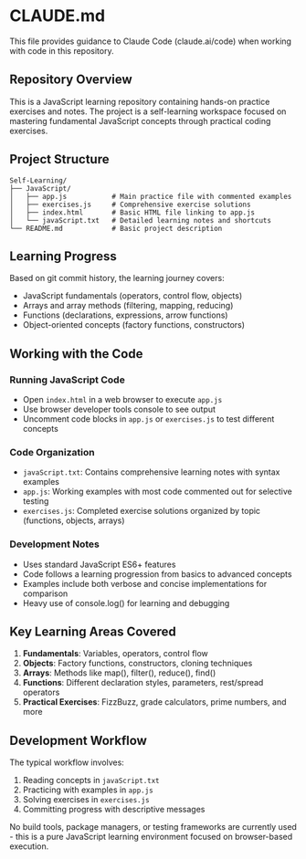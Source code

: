 # CLAUDE.md

This file provides guidance to Claude Code (claude.ai/code) when working with code in this repository.

## Repository Overview

This is a JavaScript learning repository containing hands-on practice exercises and notes. The project is a self-learning workspace focused on mastering fundamental JavaScript concepts through practical coding exercises.

## Project Structure

```
Self-Learning/
├── JavaScript/
│   ├── app.js           # Main practice file with commented examples
│   ├── exercises.js     # Comprehensive exercise solutions  
│   ├── index.html       # Basic HTML file linking to app.js
│   └── javaScript.txt   # Detailed learning notes and shortcuts
└── README.md            # Basic project description
```

## Learning Progress

Based on git commit history, the learning journey covers:
- JavaScript fundamentals (operators, control flow, objects)
- Arrays and array methods (filtering, mapping, reducing)
- Functions (declarations, expressions, arrow functions)
- Object-oriented concepts (factory functions, constructors)

## Working with the Code

### Running JavaScript Code
- Open `index.html` in a web browser to execute `app.js`
- Use browser developer tools console to see output
- Uncomment code blocks in `app.js` or `exercises.js` to test different concepts

### Code Organization
- `javaScript.txt`: Contains comprehensive learning notes with syntax examples
- `app.js`: Working examples with most code commented out for selective testing  
- `exercises.js`: Completed exercise solutions organized by topic (functions, objects, arrays)

### Development Notes
- Uses standard JavaScript ES6+ features
- Code follows a learning progression from basics to advanced concepts
- Examples include both verbose and concise implementations for comparison
- Heavy use of console.log() for learning and debugging

## Key Learning Areas Covered

1. **Fundamentals**: Variables, operators, control flow
2. **Objects**: Factory functions, constructors, cloning techniques  
3. **Arrays**: Methods like map(), filter(), reduce(), find()
4. **Functions**: Different declaration styles, parameters, rest/spread operators
5. **Practical Exercises**: FizzBuzz, grade calculators, prime numbers, and more

## Development Workflow

The typical workflow involves:
1. Reading concepts in `javaScript.txt`
2. Practicing with examples in `app.js` 
3. Solving exercises in `exercises.js`
4. Committing progress with descriptive messages

No build tools, package managers, or testing frameworks are currently used - this is a pure JavaScript learning environment focused on browser-based execution.